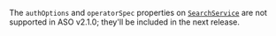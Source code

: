 The `authOptions` and `operatorSpec` properties on [`SearchService`](https://azure.github.io/azure-service-operator/reference/search/v1api20220901/#search.azure.com/v1api20220901.SearchService) are not supported in ASO v2.1.0; they'll be included in the next release.

